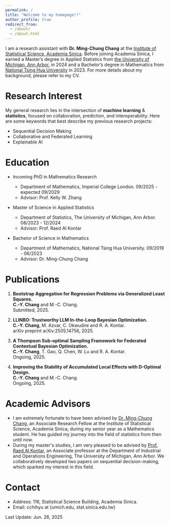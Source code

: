 ```yaml
---
permalink: /
title: "Welcome to my homepage!!"
author_profile: true
redirect_from: 
  - /about/
  - /about.html
---
```

I am a research assistant with **Dr. Ming-Chung Chang** at the [Institute of Statistical Science, Academia Sinica](https://www.stat.sinica.edu.tw/eng/). Before joining Academia Sinica, I earned a Master’s degree in Applied Statistics from [the University of Michigan, Ann Arbor](https://lsa.umich.edu/stats), in 2024 and a Bachelor’s degree in Mathematics from [National Tsing Hua University](https://www.math.nthu.edu.tw/index.php) in 2023. For more details about my background, please refer to my CV.

# Research Interest
My general research lies in the intersection of **machine learning** & **statistics**, focused on collaboration, prediction, and interoperability. Here are some keywords that best describe my previous research projects:
- Sequential Decision Making
- Collaborative and Federated Learning
- Explainable AI

# Education
- Incoming PhD in Mathematics Research
  - Department of Mathematics, Imperial College London. 09/2025 - expected 09/2029
  - Advisor: Prof. Kelly W. Zhang
  
- Master of Science in Applied Statistics
  - Department of Statistics, The University of Michigan, Ann Arbor. 08/2023 - 12/2024
  - Advisor: Prof. Raed Al Kontar

- Bachelor of Science in Mathematics
  - Department of Mathematics, National Tsing Hua University. 09/2019 - 06/2023
  - Advisor: Dr. Ming-Chung Chang
  
# Publications
1. **Bootstrap Aggregation for Regression Problems via Generalized Least Squares.**  
   **C.-Y. Chang** and M.-C. Chang.  
   Submitted, 2025.
   
3. **LLINBO: Trustworthy LLM In-the-Loop Bayesian Optimization.**  
   **C.-Y. Chang**, M. Azvar, C. Okwudire and R. A. Kontar.  
   arXiv preprint arXiv:2505.14756, 2025.

4. **A Thompson Sub‑optimal Sampling Framework for Federated Contextual Bayesian Optimization.**  
   **C.-Y. Chang**, T. Gao, Q. Chen, W. Lu and R. A. Kontar.  
   Ongoing, 2025.

5. **Improving the Stability of Accumulated Local Effects with D-Optimal Design.**  
   **C.-Y. Chang** and M.-C. Chang.  
   Ongoing, 2025. 

# Academic Advisors
- I am extremely fortunate to have been advised by [Dr. Ming-Chung Chang](https://sites.google.com/view/mcchang/), an Associate Research Fellow at the Institute of Statistical Science, Academia Sinica, during my senior year as a Mathematics student. He has guided my journey into the field of statistics from then until now.
- During my master's studies, I am very pleased to be advised by [Prof. Raed Al Kontar](https://alkontar.engin.umich.edu/), an Associate professor at the Department of Industrial and Operations Engineering, The University of Michigan, Ann Arbor. We collaboratively developed two papers on sequential decision-making, which sparked my interest in this field.

# Contact
- Address: 116, Statistical Science Building, Academia Sinica.
- Email: cchihyu at {umich.edu, stat.sinica.edu.tw}

Last Update: Jun. 26, 2025
